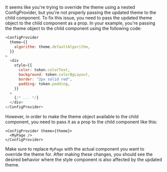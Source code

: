 It seems like you're trying to override the theme using a nested ConfigProvider, but you're not properly passing the updated theme to the child component. To fix this issue, you need to pass the updated theme object to the child component as a prop.
In your example, you're passing the theme object to the child component using the following code:

```javascript
<ConfigProvider
  theme={{
    algorithm: theme.defaultAlgorithm,
  }}
>
  <div
    style={{
      color: token.colorText,
      background: token.colorBgLayout,
      border: "2px solid red",
      padding: token.padding,
    }}
  >
    {/* ... */}
  </div>
</ConfigProvider>
```

However, in order to make the theme object available to the child component, you need to pass it as a prop to the child component like this:

```php-template
<ConfigProvider theme={theme}>
  <MyPage />
</ConfigProvider>
```

Make sure to replace `MyPage` with the actual component you want to override the theme for.
After making these changes, you should see the desired behavior where the style component is also affected by the updated theme.

